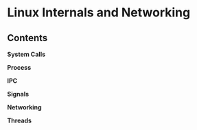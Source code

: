 # Linux Internals and Networking 

## Contents

**System Calls**

**Process**

**IPC**

**Signals**

**Networking**

**Threads**
